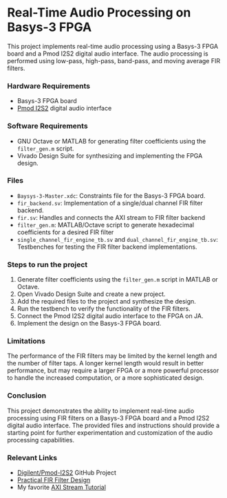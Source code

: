 # Real-Time Audio Processing on Basys-3 FPGA

This project implements real-time audio processing using a Basys-3 FPGA board and a Pmod I2S2 digital audio interface. The audio processing is performed using low-pass, high-pass, band-pass, and moving average FIR filters.

### Hardware Requirements

- Basys-3 FPGA board
- [Pmod I2S2](https://digilent.com/shop/pmod-i2s2-stereo-audio-input-and-output/) digital audio interface

### Software Requirements

- GNU Octave or MATLAB for generating filter coefficients using the `filter_gen.m` script.
- Vivado Design Suite for synthesizing and implementing the FPGA design.

### Files

- `Baysys-3-Master.xdc`: Constraints file for the Basys-3 FPGA board.
- `fir_backend.sv`: Implementation of a single/dual channel FIR filter backend.
- `fir.sv`: Handles and connects the AXI stream to FIR filter backend
- `filter_gen.m`: MATLAB/Octave script to generate hexadecimal coefficients for a desired FIR filter
- `single_channel_fir_engine_tb.sv` and `dual_channel_fir_engine_tb.sv`: Testbenches for testing the FIR filter backend implementations.

### Steps to run the project

1. Generate filter coefficients using the `filter_gen.m` script in MATLAB or Octave.
2. Open Vivado Design Suite and create a new project.
3. Add the required files to the project and synthesize the design.
4. Run the testbench to verify the functionality of the FIR filters.
5. Connect the Pmod I2S2 digital audio interface to the FPGA on JA.
6. Implement the design on the Basys-3 FPGA board.

### Limitations

The performance of the FIR filters may be limited by the kernel length and the number of filter taps. A longer kernel length would result in better performance, but may require a larger FPGA or a more powerful processor to handle the increased computation, or a more sophisticated design.

### Conclusion

This project demonstrates the ability to implement real-time audio processing using FIR filters on a Basys-3 FPGA board and a Pmod I2S2 digital audio interface. The provided files and instructions should provide a starting point for further experimentation and customization of the audio processing capabilities.

### Relevant Links
- [Digilent/Pmod-I2S2](https://github.com/Digilent/Pmod-I2S2) GitHub Project
- [Practical FIR Filter Design](https://www.allaboutcircuits.com/technical-articles/design-of-fir-filters-design-octave-matlab/)
- My favorite [AXI Stream Tutorial](https://www.youtube.com/watch?v=j50D5rek1sU)
